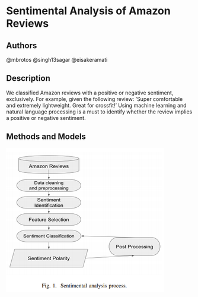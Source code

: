 # Sentimental Analysis of Amazon Reviews



## Authors

@mbrotos
@singh13sagar
@eisakeramati

## Description

We classified Amazon reviews with a positive or negative sentiment, exclusively. For example, given the following review: ’Super comfortable and extremely lightweight. Great for crossfit!’ Using machine learning and natural language processing is a must to identify whether the review implies a positive or negative sentiment.

## Methods and Models

![Process](/process.png)
